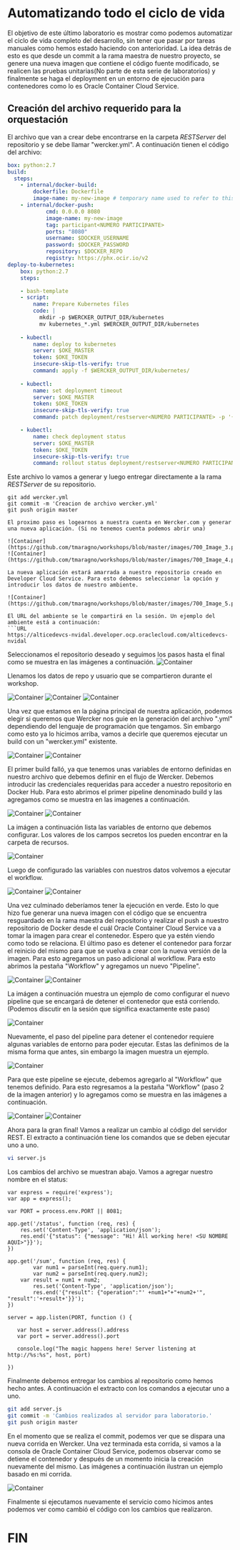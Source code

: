 # Automatizando todo el ciclo de vida
El objetivo de este último laboratorio es mostrar como podemos automatizar el ciclo de vida completo del desarrollo, sin tener que pasar por tareas manuales como hemos estado haciendo con anterioridad. La idea detrás de esto es que desde un commit a la rama maestra de nuestro proyecto, se genere una nueva imagen que contiene el código fuente modificado, se realicen las pruebas unitarias(No parte de esta serie de laboratorios) y finalmente se haga el deployment en un entorno de ejecución para contenedores como lo es Oracle Container Cloud Service.

## Creación del archivo requerido para la orquestación
El archivo que van a crear debe encontrarse en la carpeta *RESTServer* del repositorio y se debe llamar "wercker.yml". A continuación tienen el código del archivo:

```yaml
box: python:2.7
build:
  steps:    
    - internal/docker-build: 
        dockerfile: Dockerfile 
        image-name: my-new-image # temporary name used to refer to this image in a subsequent step
    - internal/docker-push:
            cmd: 0.0.0.0 8080
            image-name: my-new-image
            tag: participant<NUMERO PARTICIPANTE>
            ports: "8080"
            username: $DOCKER_USERNAME
            password: $DOCKER_PASSWORD
            repository: $DOCKER_REPO
            registry: https://phx.ocir.io/v2
deploy-to-kubernetes:
    box: python:2.7
    steps:

    - bash-template
    - script:
        name: Prepare Kubernetes files
        code: |
          mkdir -p $WERCKER_OUTPUT_DIR/kubernetes
          mv kubernetes_*.yml $WERCKER_OUTPUT_DIR/kubernetes
    
    - kubectl:
        name: deploy to kubernetes
        server: $OKE_MASTER
        token: $OKE_TOKEN
        insecure-skip-tls-verify: true
        command: apply -f $WERCKER_OUTPUT_DIR/kubernetes/
   
    - kubectl:
        name: set deployment timeout
        server: $OKE_MASTER
        token: $OKE_TOKEN
        insecure-skip-tls-verify: true
        command: patch deployment/restserver<NUMERO PARTICIPANTE> -p '{"spec":{"progressDeadlineSeconds":60}}'

    - kubectl:
        name: check deployment status
        server: $OKE_MASTER
        token: $OKE_TOKEN
        insecure-skip-tls-verify: true
        command: rollout status deployment/restserver<NUMERO PARTICIPANTE>

```

Este archivo lo vamos a generar y luego entregar directamente a la rama *RESTServer* de su repositorio.

```
git add wercker.yml
git commit -m 'Creacion de archivo wercker.yml'
git push origin master

El proximo paso es logearnos a nuestra cuenta en Wercker.com y generar una nueva aplicación. (Si no tenemos cuenta podemos abrir una)

![Container](https://github.com/tmaragno/workshops/blob/master/images/700_Image_3.png)
![Container](https://github.com/tmaragno/workshops/blob/master/images/700_Image_4.png)

La nueva aplicación estará amarrada a nuestro repositorio creado en Developer Cloud Service. Para esto debemos seleccionar la opción y introducir los datos de nuestro ambiente.

![Container](https://github.com/tmaragno/workshops/blob/master/images/700_Image_5.png)

El URL del ambiente se le compartirá en la sesión. Un ejemplo del ambiente está a continuación:
```URL
https://alticedevcs-nvidal.developer.ocp.oraclecloud.com/alticedevcs-nvidal
```

Seleccionamos el repositorio deseado y seguimos los pasos hasta el final como se muestra en las imágenes a continuación.
![Container](https://github.com/tmaragno/workshops/blob/master/images/images_short/600short01.png)


Llenamos los datos de repo y usuario que se compartieron durante el workshop.

![Container](https://github.com/tmaragno/workshops/blob/master/images/700_Image_6.png)
![Container](https://github.com/tmaragno/workshops/blob/master/images/700_Image_7.png)
![Container](https://github.com/tmaragno/workshops/blob/master/images/700_Image_8.png)

Una vez que estamos en la página principal de nuestra aplicación, podemos elegir si queremos que Wercker nos guie en la generación del archivo ".yml" dependiendo del lenguaje de programación que tengamos. Sin embargo como esto ya lo hicimos arriba, vamos a decirle que queremos ejecutar un build con un "wercker.yml" existente.

![Container](https://github.com/tmaragno/workshops/blob/master/images/700_Image_9.png)
![Container](https://github.com/tmaragno/workshops/blob/master/images/700_Image_10.png)

El primer build falló, ya que tenemos unas variables de entorno definidas en nuestro archivo que debemos definir en el flujo de Wercker. Debemos introducir las credenciales requeridas para acceder a nuestro repositorio en Docker Hub. Para esto abrimos el primer pipeline denominado build y las agregamos como se muestra en las imagenes a continuación.

![Container](https://github.com/tmaragno/workshops/blob/master/images/700_Image_11.png)
![Container](https://github.com/tmaragno/workshops/blob/master/images/700_Image_12.png)

La imágen a continuación lista las variables de entorno que debemos configurar. Los valores de los campos secretos los pueden encontrar en la carpeta de recursos.

![Container](https://github.com/tmaragno/workshops/blob/master/images/images_short/600short02.png)

Luego de configurado las variables con nuestros datos volvemos a ejecutar el workflow.

![Container](https://github.com/tmaragno/workshops/blob/master/images/700_Image_14.png)
![Container](https://github.com/tmaragno/workshops/blob/master/images/700_Image_15.png)

Una vez culminado deberíamos tener la ejecución en verde. Esto lo que hizo fue generar una nueva imagen con el código que se encuentra resguardado en la rama maestra del repositorio y realizar el push a nuestro repositorio de Docker desde el cuál Oracle Container Cloud Service va a tomar la imagen para crear el contenedor. Espero que ya estén viendo como todo se relaciona. El último paso es detener el contenedor para forzar el reinicio del mismo para que se vuelva a crear con la nueva versión de la imagen. Para esto agregamos un paso adicional al workflow. Para esto abrimos la pestaña "Workflow" y agregamos un nuevo "Pipeline".

![Container](https://github.com/tmaragno/workshops/blob/master/images/700_Image_16.png)
![Container](https://github.com/tmaragno/workshops/blob/master/images/700_Image_17.png)

La imágen a continuación muestra un ejemplo de como configurar el nuevo pipeline que se encargará de detener el contenedor que está corriendo. (Podemos discutir en la sesión que significa exactamente este paso)

![Container](https://github.com/tmaragno/workshops/blob/master/images/images_short/600short03.png)

Nuevamente, el paso del pipeline para detener el contenedor requiere algunas variables de entorno para poder ejecutar. Estas las definimos de la misma forma que antes, sin embargo la imagen muestra un ejemplo.

![Container](https://github.com/tmaragno/workshops/blob/master/images/images_short/600short06.png)

Para que este pipeline se ejecute, debemos agregarlo al "Workflow" que tenemos definido. Para esto regresamos a la pestaña "Workflow" (paso 2 de la imagen anterior) y lo agregamos como se muestra en las imágenes a continuación.

![Container](https://github.com/tmaragno/workshops/blob/master/images/700_Image_20.png)
![Container](https://github.com/tmaragno/workshops/blob/master/images/images_short/600short04.png)

Ahora para la gran final! Vamos a realizar un cambio al código del servidor REST. El extracto a continuación tiene los comandos que se deben ejecutar uno a uno.

```sh
vi server.js
```

Los cambios del archivo se muestran abajo. Vamos a agregar nuestro nombre en el status:

```JS
var express = require('express');
var app = express();

var PORT = process.env.PORT || 8081;

app.get('/status', function (req, res) {
	res.set('Content-Type', 'application/json');
	res.end('{"status": {"message": "Hi! All working here! <SU NOMBRE AQUI>"}}');
})

app.get('/sum', function (req, res) {
        var num1 = parseInt(req.query.num1);
        var num2 = parseInt(req.query.num2);
	var result = num1 + num2;
        res.set('Content-Type', 'application/json');
        res.end('{"result": {"operation":"' +num1+"+"+num2+'", "result":'+result+'}}');
})

server = app.listen(PORT, function () {

   var host = server.address().address
   var port = server.address().port

   console.log("The magic happens here! Server listening at http://%s:%s", host, port)

})

```

Finalmente debemos entregar los cambios al repositorio como hemos hecho antes. A continuación el extracto con los comandos a ejecutar uno a uno.

```sh
git add server.js
git commit -m 'Cambios realizados al servidor para laboratorio.'
git push origin master
```

En el momento que se realiza el commit, podemos ver que se dispara una nueva corrida en Wercker. Una vez terminada esta corrida, si vamos a la consola de Oracle Container Cloud Service, podemos observar como se detiene el contenedor y después de un momento inicia la creación nuevamente del mismo. Las imágenes a continuación ilustran un ejemplo basado en mi corrida.

![Container](https://github.com/tmaragno/workshops/blob/master/images/images_short/600short05.png)

Finalmente si ejecutamos nuevamente el servicio como hicimos antes podemos ver como cambió el código con los cambios que realizaron. 

# FIN



